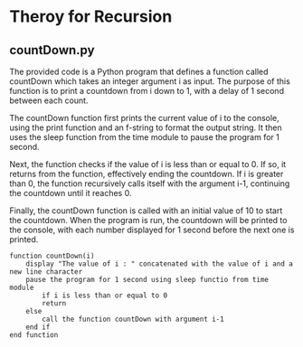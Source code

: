 # Theroy for Recursion

## countDown.py

The provided code is a Python program that defines a function called countDown which takes an integer argument i as input. The purpose of this function is to print a countdown from i down to 1, with a delay of 1 second between each count.

The countDown function first prints the current value of i to the console, using the print function and an f-string to format the output string. It then uses the sleep function from the time module to pause the program for 1 second.

Next, the function checks if the value of i is less than or equal to 0. If so, it returns from the function, effectively ending the countdown. If i is greater than 0, the function recursively calls itself with the argument i-1, continuing the countdown until it reaches 0.

Finally, the countDown function is called with an initial value of 10 to start the countdown. When the program is run, the countdown will be printed to the console, with each number displayed for 1 second before the next one is printed.

```vbnet
function countDown(i)
    display "The value of i : " concatenated with the value of i and a new line character
    pause the program for 1 second using sleep functio from time module
        if i is less than or equal to 0
        return
    else
        call the function countDown with argument i-1
    end if
end function
```
